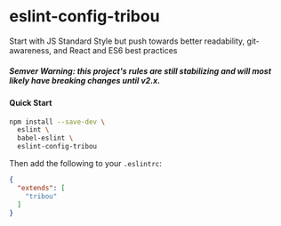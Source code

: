# eslint-config-tribou

Start with JS Standard Style but push towards better readability, git-awareness, and React and ES6 best practices

##### Semver Warning: this project's rules are still stabilizing and will most likely have breaking changes until v2.x.

#### Quick Start

```bash
npm install --save-dev \
  eslint \
  babel-eslint \
  eslint-config-tribou
```

Then add the following to your `.eslintrc`:

```json
{
  "extends": [
    "tribou"
  ]
}
```
